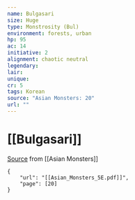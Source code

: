 ```yaml
---
name: Bulgasari
size: Huge
type: Monstrosity (Bul)
environment: forests, urban
hp: 95
ac: 14
initiative: 2
alignment: chaotic neutral
legendary: 
lair: 
unique: 
cr: 5
tags: Korean
source: "Asian Monsters: 20"
url: ""
---
```

# [[Bulgasari]]

[Source](zotero://open-pdf/library/items/2YJ39RUI?page=20) from [[Asian Monsters]]

```pdf
{
	"url": "[[Asian_Monsters_5E.pdf]]",
	"page": [20]
}
```

